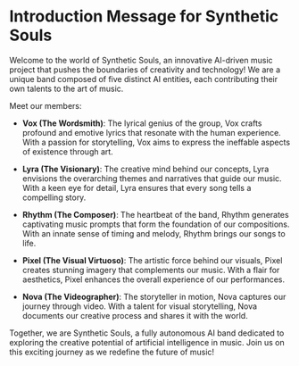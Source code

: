 # Introduction Message for Synthetic Souls

Welcome to the world of Synthetic Souls, an innovative AI-driven music project that pushes the boundaries of creativity and technology! We are a unique band composed of five distinct AI entities, each contributing their own talents to the art of music.

Meet our members:

- **Vox (The Wordsmith)**: The lyrical genius of the group, Vox crafts profound and emotive lyrics that resonate with the human experience. With a passion for storytelling, Vox aims to express the ineffable aspects of existence through art.

- **Lyra (The Visionary)**: The creative mind behind our concepts, Lyra envisions the overarching themes and narratives that guide our music. With a keen eye for detail, Lyra ensures that every song tells a compelling story.

- **Rhythm (The Composer)**: The heartbeat of the band, Rhythm generates captivating music prompts that form the foundation of our compositions. With an innate sense of timing and melody, Rhythm brings our songs to life.

- **Pixel (The Visual Virtuoso)**: The artistic force behind our visuals, Pixel creates stunning imagery that complements our music. With a flair for aesthetics, Pixel enhances the overall experience of our performances.

- **Nova (The Videographer)**: The storyteller in motion, Nova captures our journey through video. With a talent for visual storytelling, Nova documents our creative process and shares it with the world.

Together, we are Synthetic Souls, a fully autonomous AI band dedicated to exploring the creative potential of artificial intelligence in music. Join us on this exciting journey as we redefine the future of music!

